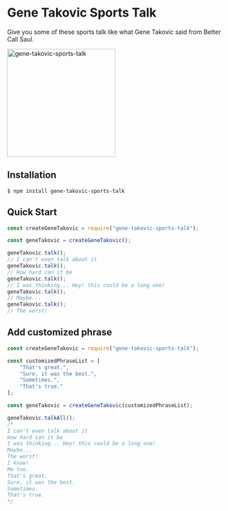 # Gene Takovic Sports Talk

Give you some of these sports talk like what Gene Takovic said from Better Call Saul.

<img src="https://i.imgur.com/USCQWKU.jpg" width="250px" alt="gene-takovic-sports-talk">

## Installation

```shell
$ npm install gene-takovic-sports-talk
```

## Quick Start

```javascript
const createGeneTakovic = require("gene-takovic-sports-talk");

const geneTakovic = createGeneTakovic();

geneTakovic.talk();
// I can't even talk about it
geneTakovic.talk();
// How hard can it be
geneTakovic.talk();
// I was thinking... Hey! this could be a long one!
geneTakovic.talk();
// Maybe...
geneTakovic.talk();
// The worst!
```

## Add customized phrase

```javascript
const createGeneTakovic = require("gene-takovic-sports-talk");

const customizedPhraseList = [
    "That's great.",
    "Sure, it was the best.",
    "Sometimes.",
    "That's true."
];

const geneTakovic = createGeneTakovic(customizedPhraseList);

geneTakovic.talkAll();
/*
I can't even talk about it
How hard can it be
I was thinking... Hey! this could be a long one!
Maybe...
The worst!
I know!
Me too.
That's great.
Sure, it was the best.
Sometimes.
That's true.
*/
```